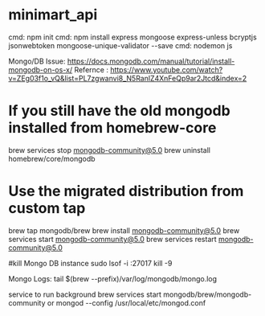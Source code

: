 # minimart_api
cmd: npm init
cmd:  npm install express mongoose express-unless bcryptjs jsonwebtoken mongoose-unique-validator --save
cmd: nodemon js

Mongo/DB Issue: https://docs.mongodb.com/manual/tutorial/install-mongodb-on-os-x/
Refernce : https://www.youtube.com/watch?v=ZEg03f1o_vQ&list=PL7zgwanvi8_N5RanlZ4XnFeQp9ar2Jtcd&index=2
# If you still have the old mongodb installed from homebrew-core
brew services stop mongodb-community@5.0
brew uninstall homebrew/core/mongodb

# Use the migrated distribution from custom tap
brew tap mongodb/brew
brew install mongodb-community@5.0
brew services start mongodb-community@5.0
brew services restart mongodb-community@5.0

#kill Mongo DB instance
sudo lsof -i :27017
kill -9 <PID>

Mongo Logs:
tail $(brew --prefix)/var/log/mongodb/mongo.log

service to run background
brew services start mongodb/brew/mongodb-community
or
mongod --config /usr/local/etc/mongod.conf
